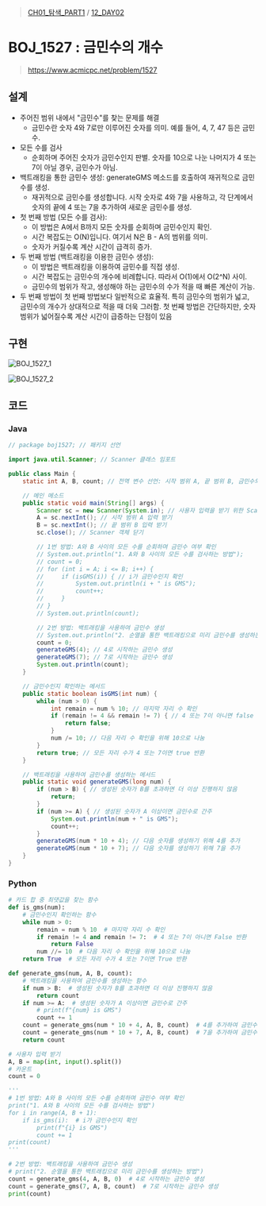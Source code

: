 > [CH01_탐색_PART1](../) / [12_DAY02](./)

# BOJ_1527 : 금민수의 개수
> https://www.acmicpc.net/problem/1527

## 설계
- 주어진 범위 내에서 "금민수"를 찾는 문제를 해결
    - 금민수란 숫자 4와 7로만 이루어진 숫자를 의미. 예를 들어, 4, 7, 47 등은 금민수.
- 모든 수를 검사
    - 순회하며 주어진 숫자가 금민수인지 판별. 숫자를 10으로 나눈 나머지가 4 또는 7이 아닐 경우, 금민수가 아님.
- 백트래킹을 통한 금민수 생성: generateGMS 메소드를 호출하여 재귀적으로 금민수를 생성.
    - 재귀적으로 금민수를 생성합니다. 시작 숫자로 4와 7을 사용하고, 각 단계에서 숫자의 끝에 4 또는 7을 추가하여 새로운 금민수를 생성.
- 첫 번째 방법 (모든 수를 검사):
    - 이 방법은 A에서 B까지 모든 숫자를 순회하며 금민수인지 확인.
    - 시간 복잡도는 O(N)입니다. 여기서 N은 B - A의 범위를 의미.
    - 숫자가 커질수록 계산 시간이 급격히 증가.
- 두 번째 방법 (백트래킹을 이용한 금민수 생성):
    - 이 방법은 백트래킹을 이용하여 금민수를 직접 생성.
    - 시간 복잡도는 금민수의 개수에 비례합니다. 따라서 O(1)에서 O(2^N) 사이.
    - 금민수의 범위가 작고, 생성해야 하는 금민수의 수가 적을 때 빠른 계산이 가능.
-  두 번째 방법이 첫 번째 방법보다 일반적으로 효율적. 특히 금민수의 범위가 넓고, 금민수의 개수가 상대적으로 적을 때 더욱 그러함. 첫 번째 방법은 간단하지만, 숫자 범위가 넓어질수록 계산 시간이 급증하는 단점이 있음

## 구현

![BOJ_1527_1](./BOJ_1527+1.png)

![BOJ_1527_2](./BOJ_1527+2.png)

## 코드
### Java
```java
// package boj1527; // 패키지 선언

import java.util.Scanner; // Scanner 클래스 임포트

public class Main {
    static int A, B, count; // 전역 변수 선언: 시작 범위 A, 끝 범위 B, 금민수의 개수 count

    // 메인 메소드
    public static void main(String[] args) {
        Scanner sc = new Scanner(System.in); // 사용자 입력을 받기 위한 Scanner 객체 생성
        A = sc.nextInt(); // 시작 범위 A 입력 받기
        B = sc.nextInt(); // 끝 범위 B 입력 받기
        sc.close(); // Scanner 객체 닫기

        // 1번 방법: A와 B 사이의 모든 수를 순회하며 금민수 여부 확인
        // System.out.println("1. A와 B 사이의 모든 수를 검사하는 방법");
        // count = 0;
        // for (int i = A; i <= B; i++) {
        //     if (isGMS(i)) { // i가 금민수인지 확인
        //         System.out.println(i + " is GMS");
        //         count++;
        //     }
        // }
        // System.out.println(count);

        // 2번 방법: 백트래킹을 사용하여 금민수 생성
        // System.out.println("2. 순열을 통한 백트래킹으로 미리 금민수를 생성하는 방법");
        count = 0;
        generateGMS(4); // 4로 시작하는 금민수 생성
        generateGMS(7); // 7로 시작하는 금민수 생성
        System.out.println(count);
    }

    // 금민수인지 확인하는 메서드
    public static boolean isGMS(int num) {
        while (num > 0) {
            int remain = num % 10; // 마지막 자리 수 확인
            if (remain != 4 && remain != 7) { // 4 또는 7이 아니면 false 반환
                return false;
            }
            num /= 10; // 다음 자리 수 확인을 위해 10으로 나눔
        }
        return true; // 모든 자리 수가 4 또는 7이면 true 반환
    }

    // 백트래킹을 사용하여 금민수를 생성하는 메서드
    public static void generateGMS(long num) {
        if (num > B) { // 생성된 숫자가 B를 초과하면 더 이상 진행하지 않음
            return;
        }
        if (num >= A) { // 생성된 숫자가 A 이상이면 금민수로 간주
            System.out.println(num + " is GMS");
            count++;
        }
        generateGMS(num * 10 + 4); // 다음 숫자를 생성하기 위해 4를 추가
        generateGMS(num * 10 + 7); // 다음 숫자를 생성하기 위해 7을 추가
    }
}
```
### Python
```python
# 카드 합 중 최댓값을 찾는 함수
def is_gms(num):
    # 금민수인지 확인하는 함수
    while num > 0:
        remain = num % 10  # 마지막 자리 수 확인
        if remain != 4 and remain != 7:  # 4 또는 7이 아니면 False 반환
            return False
        num //= 10  # 다음 자리 수 확인을 위해 10으로 나눔
    return True  # 모든 자리 수가 4 또는 7이면 True 반환

def generate_gms(num, A, B, count):
    # 백트래킹을 사용하여 금민수를 생성하는 함수
    if num > B:  # 생성된 숫자가 B를 초과하면 더 이상 진행하지 않음
        return count
    if num >= A:  # 생성된 숫자가 A 이상이면 금민수로 간주
        # print(f"{num} is GMS")
        count += 1
    count = generate_gms(num * 10 + 4, A, B, count)  # 4를 추가하여 금민수 생성
    count = generate_gms(num * 10 + 7, A, B, count)  # 7을 추가하여 금민수 생성
    return count

# 사용자 입력 받기
A, B = map(int, input().split())
# 카운트
count = 0

'''
# 1번 방법: A와 B 사이의 모든 수를 순회하며 금민수 여부 확인
print("1. A와 B 사이의 모든 수를 검사하는 방법")
for i in range(A, B + 1):
    if is_gms(i):  # i가 금민수인지 확인
        print(f"{i} is GMS")
        count += 1
print(count)
'''

# 2번 방법: 백트래킹을 사용하여 금민수 생성
# print("2. 순열을 통한 백트래킹으로 미리 금민수를 생성하는 방법")
count = generate_gms(4, A, B, 0)  # 4로 시작하는 금민수 생성
count = generate_gms(7, A, B, count)  # 7로 시작하는 금민수 생성
print(count)
```